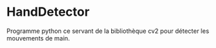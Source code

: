 # HandDetector
Programme python ce servant de la bibliothèque cv2 pour détecter les mouvements de main.
